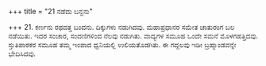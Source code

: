 +++
title = "21 ನಡೆದು ಬನ್ದನು"

+++
21. ಕರ್ಣನು ರಥದತ್ತ ಬಂದನು. ದಿಕ್ಕುಗಳು ನಡುಗಿದವು. ಮಹಾಪ್ರಧಾನರ ಸಮೇತ ಚಾತುರಂಗ ಬಲ ನಡೆಯಿತು. ಇದರ ಸಂಚಾರ, ಸಂದಣಿಗಳಿಂದ ನೆಲವು ನಡುಗಿತು. ವಾದ್ಯಗಳ ಸಮೂಹ ಒಂದೇ ಸಮನೆ ಮೊಳಗಹತ್ತಿದವು. ಸ್ತುತಿಪಾಠಕರ ಸಮೂಹ ತಮ್ಮ ಇಂಪಾದ ಧ್ವನಿಯಲ್ಲಿ ಉಲಿಯತೊಡಗಿತು. ಈ ಗದ್ದಲವು ಇಡೀ  ಬ್ರಹ್ಮಾಂಡವನ್ನೇ ಭೇದಿಸಿದವು.